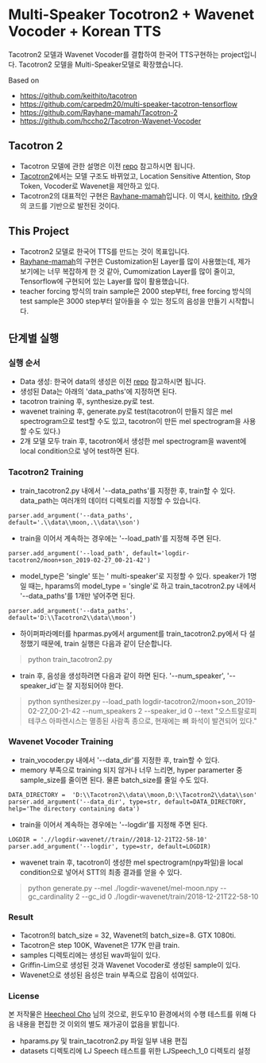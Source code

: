 # Multi-Speaker Tocotron2 + Wavenet Vocoder + Korean TTS
Tacotron2 모델과 Wavenet Vocoder를 결합하여  한국어 TTS구현하는 project입니다.
Tacotron2 모델을 Multi-Speaker모델로 확장했습니다.

Based on 
- https://github.com/keithito/tacotron
- https://github.com/carpedm20/multi-speaker-tacotron-tensorflow
- https://github.com/Rayhane-mamah/Tacotron-2
- https://github.com/hccho2/Tacotron-Wavenet-Vocoder


## Tacotron 2
- Tacotron 모델에 관한 설명은 이전 [repo](https://github.com/hccho2/Tacotron-Wavenet-Vocoder) 참고하시면 됩니다.
- [Tacotron2](https://arxiv.org/abs/1712.05884)에서는 모델 구조도 바뀌었고, Location Sensitive Attention, Stop Token, Vocoder로 Wavenet을 제안하고 있다.
- Tacotron2의 대표적인 구현은 [Rayhane-mamah](https://github.com/Rayhane-mamah/Tacotron-2)입니다. 이 역시, [keithito](https://github.com/keithito/tacotron), [r9y9](https://github.com/r9y9/wavenet_vocoder)의 코드를 기반으로 발전된 것이다.

## This Project
* Tacotron2 모델로 한국어 TTS를 만드는 것이 목표입니다.
* [Rayhane-mamah](https://github.com/Rayhane-mamah/Tacotron-2)의 구현은 Customization된 Layer를 많이 사용했는데, 제가 보기에는 너무 복잡하게 한 것 같아, Cumomization Layer를 많이 줄이고, Tensorflow에 구현되어 있는 Layer를 많이 활용했습니다.
* teacher forcing 방식의 train sample은 2000 step부터, free forcing 방식의 test sample은 3000 step부터 알아들을 수 있는 정도의 음성을 만들기 시작합니다.
## 단계별 실행

### 실행 순서
- Data 생성: 한국어 data의 생성은 이전 [repo](https://github.com/hccho2/Tacotron-Wavenet-Vocoder) 참고하시면 됩니다.
- 생성된 Data는 아래의 'data_paths'에 지정하면 된다.
- tacotron training 후, synthesize.py로 test.
- wavenet training 후, generate.py로 test(tacotron이 만들지 않은 mel spectrogram으로 test할 수도 있고, tacotron이 만든 mel spectrogram을 사용할 수도 있다.)
- 2개 모델 모두 train 후, tacotron에서 생성한 mel spectrogram을 wavent에 local condition으로 넣어 test하면 된다.


### Tacotron2 Training
- train_tacotron2.py 내에서 '--data_paths'를 지정한 후, train할 수 있다. data_path는 여러개의 데이터 디렉토리를 지정할 수 있습니다.
```
parser.add_argument('--data_paths', default='.\\data\\moon,.\\data\\son')
```
- train을 이어서 계속하는 경우에는 '--load_path'를 지정해 주면 된다.
```
parser.add_argument('--load_path', default='logdir-tacotron2/moon+son_2019-02-27_00-21-42')
```

- model_type은 'single' 또는 ' multi-speaker'로 지정할 수 있다. speaker가 1명 일 때는, hparams의 model_type = 'single'로 하고 train_tacotron2.py 내에서 '--data_paths'를 1개만 넣어주면 된다.
```
parser.add_argument('--data_paths', default='D:\\Tacotron2\\data\\moon')
```
- 하이퍼파라메터를 hparmas.py에서 argument를 train_tacotron2.py에서 다 설정했기 때문에, train 실행은 다음과 같이 단순합니다.
> python train_tacotron2.py
- train 후, 음성을 생성하려면 다음과 같이 하면 된다. '--num_speaker', '--speaker_id'는 잘 지정되어야 한다.
> python synthesizer.py --load_path logdir-tacotron2/moon+son_2019-02-27_00-21-42 --num_speakers 2 --speaker_id 0 --text "오스트랄로피테쿠스 아파렌시스는 멸종된 사람족 종으로, 현재에는 뼈 화석이 발견되어 있다." 



### Wavenet Vocoder Training
- train_vocoder.py 내에서 '--data_dir'를 지정한 후, train할 수 있다.
- memory 부족으로 training 되지 않거나 너무 느리면, hyper paramerter 중 sample_size를 줄이면 된다. 물론 batch_size를 줄일 수도 있다.
```
DATA_DIRECTORY =  'D:\\Tacotron2\\data\\moon,D:\\Tacotron2\\data\\son'
parser.add_argument('--data_dir', type=str, default=DATA_DIRECTORY, help='The directory containing data')
```
- train을 이어서 계속하는 경우에는 '--logdir'를 지정해 주면 된다.
```
LOGDIR = './/logdir-wavenet//train//2018-12-21T22-58-10'
parser.add_argument('--logdir', type=str, default=LOGDIR)
```
- wavenet train 후, tacotron이 생성한 mel spectrogram(npy파일)을 local condition으로 넣어서 STT의 최종 결과를 얻을 수 있다.
> python generate.py --mel ./logdir-wavenet/mel-moon.npy --gc_cardinality 2 --gc_id 0 ./logdir-wavenet/train/2018-12-21T22-58-10

### Result
- Tacotron의 batch_size = 32, Wavenet의 batch_size=8. GTX 1080ti.
- Tacotron은 step 100K, Wavenet은 177K 만큼 train.
- samples 디렉토리에는 생성된 wav파일이 있다.
- Griffin-Lim으로 생성된 것과 Wavenet Vocoder로 생성된 sample이 있다.
- Wavenet으로 생성된 음성은 train 부족으로 잡음이 섞여있다.

### License
본 저작물은 [Heecheol Cho](https://github.com/hccho2/Tacotron2-Wavenet-Korean-TTS) 님의 것으로, 윈도우10 환경에서의 수행 테스트를 위해 다음 내용을 편집한 것 이외의 별도 재가공이 없음을 밝힙니다.
- hparams.py 및 train_tacotron2.py 파일 일부 내용 편집
- datasets 디렉토리에 LJ Speech 테스트를 위한 LJSpeech_1_0 디렉토리 설정
